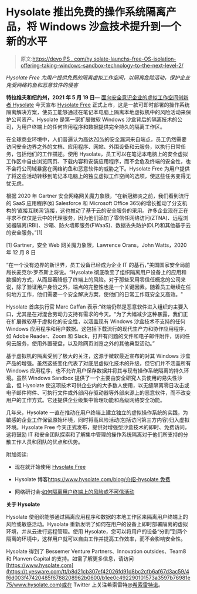 # Hysolate 推出免费的操作系统隔离产品，将 Windows 沙盒技术提升到一个新的水平

> 原文:[https://devo PS . com/hy solate-launchs-free-OS-isolation-offering-taking-windows-sandbox-technology-to-the-next-level-2/](https://devops.com/hysolate-launches-free-os-isolation-offering-taking-windows-sandbox-technology-to-the-next-level-2/)

*Hysolate Free 为用户提供免费的隔离虚拟工作空间，以隔离危险活动，保护企业免受网络钓鱼和恶意软件的侵害*

**特拉维夫和纽约州，2021 年 5 月 19 日—** [面向安全意识企业的虚拟工作空间创新者 Hysolate](https://t.yesware.com/tt/b8d21cb307ef42026fd91d8bc2cfb6af67d3ac59/4f6d003f47420485f6788208962b0600/295babfed3ac3b5857f428b0386ccf50/www.hysolate.com/) 今天宣布 [Hysolate Free](https://t.yesware.com/tt/b8d21cb307ef42026fd91d8bc2cfb6af67d3ac59/4f6d003f47420485f6788208962b0600/f7db2fc002d4e2d5d97a0fe8b03824ec/go.hysolate.com/free) 正式上市，这是一款可即时部署的操作系统隔离解决方案，使员工能够通过在笔记本电脑上隔离本地虚拟机中的风险活动来保护公司资产。Hysolate 是第一家扩展微软 Windows 沙盒背后的隔离技术的公司，为用户终端上的任何应用程序和数据提供完全持久的隔离工作区。

在全球商业环境中，人们普遍认为高达[70%](https://t.yesware.com/tt/b8d21cb307ef42026fd91d8bc2cfb6af67d3ac59/4f6d003f47420485f6788208962b0600/03850a18898f7bebb851a8c423b62dff/www.securitymagazine.com/articles/90388-endpoint-security-tools-eventually-fail-says-a-report)的安全漏洞来自端点，员工仍然需要访问安全边界之外的文档、应用程序、网站、外围设备和云服务，以执行日常任务，包括他们的工作描述。使用 Hysolate，员工可以在笔记本电脑上的安全虚拟工作区中自由浏览网页、下载内容和安装应用程序，而不会危及终端的安全性，也不会将公司域暴露在网络钓鱼和恶意软件的威胁之下。Hysolate Free 为用户提供了将这些活动转移到笔记本电脑上的独立虚拟工作空间的选项，使这些任务变得无忧无虑。

根据 2020 年 Gartner 安全网络网关魔力象限，“在新冠肺炎之前，我们看到流行的 SaaS 应用程序(如 Salesforce 和 Microsoft Office 365)的增长推动了分支机构的‘直接互联网’连接，这也推动了基于云的安全服务的采用。许多企业现在正在寻求不仅仅是云中的代理服务，因为他们添加了零信任网络访问(ZTNA)、远程浏览器隔离(RBI)、沙箱、防火墙即服务(FWaaS)、数据丢失防护(DLP)和其他基于云的安全服务。”[1]

[1] Gartner，安全 Web 网关魔力象限，Lawrence Orans，John Watts，2020 年 12 月 8 日

“在一个没有边界的新世界，员工设备已经成为企业 IT 的基石，”美国国家安全局前局长麦克尔·罗杰斯上将说。“Hysolate 彻底改变了组织隔离用户设备上的应用和数据的方式，从而显著降低了终端上的风险。对于那些采用零信任概念的公司来说，除了验证用户身份之外，端点的完整性也是一个关键因素。随着员工继续在任何地方工作，他们需要一个安全解决方案，使他们的日常工作既安全又高效。"

Hysolate 首席执行官 Marc Gaffan 表示:“终端仍然是恶意软件进入组织的主要入口，尤其是在对混合劳动力支持有需求的今天。“为了大幅减少这种暴露，我们正在扩展微软基于虚拟化的安全性，以涵盖现有 Windows 沙盒技术不支持的任何 Windows 应用程序和用户数据。这包括下载流行的现代生产力和协作应用程序，如 Adobe Reader、Zoom 和 Slack，打开有问题的文件和电子邮件附件，访问任何云服务，使用外置硬盘，以及除网页浏览之外的其他典型活动。”

基于虚拟机的隔离受到了极大的关注，这源于微软最近宣布的对其 Windows 沙盒产品的增强。虽然这些变化代表了对底层虚拟化技术的升级，但它们并不涵盖所有 Windows 应用程序，也不允许用户保存数据并将其与现有操作系统隔离的持久环境。虽然 Windows Sandbox 提供了一个主要由安全研究人员使用的易失性沙盒，但 Hysolate 使这项技术可供企业内的大多数人使用，以无缝隔离零日攻击或电子邮件附件、可执行文件或外部闪存驱动器等外部来源上的恶意软件，而不改变用户的工作方式。它还提供企业级集中管理功能和高级网络安全功能。

几年来，Hysolate 一直在推动在用户终端上建立独立的虚拟操作系统的实践，为敏感的企业工作保留原始环境，同时将高风险活动(包括访问第三方内容)归入虚拟环境。Hysolate Free 今天正式发布，提供对增强型沙盒技术的即时、免费访问，这将鼓励 IT 和安全团队探索和了解集中管理的操作系统隔离对于他们所支持的分散工作人员和团队的优点和优势。

附加阅读:

*   现在就开始使用 [Hysolate Free](https://t.yesware.com/tt/b8d21cb307ef42026fd91d8bc2cfb6af67d3ac59/4f6d003f47420485f6788208962b0600/1355d619c4226a95be5339160d22afda/go.hysolate.com/free)

*   Hysolate 博客[https://www.hysolate.com/blog/<wbr>介绍-hysolate 免费](https://t.yesware.com/tt/b8d21cb307ef42026fd91d8bc2cfb6af67d3ac59/4f6d003f47420485f6788208962b0600/ce5e67ffb3481a35d19b7c8b43240165/www.hysolate.com/blog/introducing-hysolate-free)

*   网络研讨会:[如何隔离用户终端上的风险或不可信活动](https://t.yesware.com/tt/b8d21cb307ef42026fd91d8bc2cfb6af67d3ac59/4f6d003f47420485f6788208962b0600/8e9dddfea535881546769689ed046cb9/go.hysolate.com/webinar-how-to-isolate-risky-or-untrusted-activities-on-users-endpoints)

**关于 Hysolate**

Hysolate 使组织能够通过隔离应用程序和数据的本地工作区来隔离用户终端上的风险或敏感活动。Hysolate 重新发明了如何在用户的设备上即时部署隔离的虚拟环境，并从云进行远程管理。使用 Hysolate，您可以将用户的设备“分割”到两个隔离的环境中，这样用户就可以自由工作并提高工作效率，而不会影响安全性。

Hysolate 得到了 Bessemer Venture Partners、Innovation outsides、Team8 和 Planven Capital 的支持。如需了解更多信息，请访问[https://www.hysolate.com](https://t.yesware.com/tt/b8d21cb307ef42026fd91d8bc2cfb6af67d3ac59/4f6d003f47420485f6788208962b0600/b1ee0c492290101573a3597b76981e75/www.hysolate.com)或在 Twitter 上关注希索雷特[@希索雷特诺](https://t.yesware.com/tt/b8d21cb307ef42026fd91d8bc2cfb6af67d3ac59/4f6d003f47420485f6788208962b0600/cfc1b9ef8c3c3c8c20e8ad7cdca4dcf5/twitter.com/hysolatenow)。